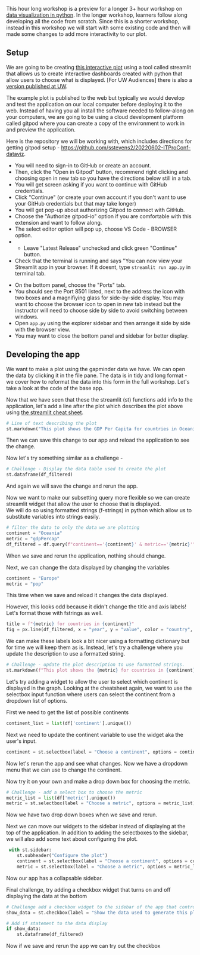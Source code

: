 This hour long workshop is a preview for a longer 3+ hour workshop on [data visualization in python](https://carpentries-incubator.github.io/python-interactive-data-visualizations/).  In the longer workshop, learners
follow along developing all the code from scratch.  Since this is a shorter workshop, instead in this workshop we will start 
with some existing code and then will made some changes to add more interactivity to our plot.

## Setup 
We are going to be creating [this interactive plot](https://sstevens2-interact-with-gapminder-data-app-app-zc78i8.streamlit.app/)
using a tool called streamlit that allows us to create interactive dashboards created with python that allow users to choose what is displayed. [For UW Audiences] there is also a [version published at UW](https://data-viz.it.wisc.edu/test-streamlit-app/).

The example plot is published to the web but typically we would develop and test the application on our local 
computer before deploying it to the web.
Instead of having you all install the software needed to follow-along on your computers, 
we are going to be using a cloud development platform called gitpod where you can create 
a copy of the environment to work in and preview the application.

Here is the repository we will be working with, which includes directions for getting gitpod setup - 
<https://github.com/sstevens2/20220602-ITProConf-dataviz>.

- You will need to sign-in to GitHub or create an account.
- Then, click the "Open in Gitpod" button, recommend right clicking and choosing open in new tab so you have the directions below still in a tab.
- You will get screen asking if you want to continue with GitHub credentials.
- Click "Continue" (or create your own account if you don't want to use your GitHub credentials but that may take longer)
- You will get pop-up about authorizing Gitpod to connect with GitHub.
- Choose the "Authorize gitpod-io" option if you are comfortable with this extension and want to follow along.
- The select editor option will pop up, choose VS Code - BROWSER option.
- - Leave "Latest Release" unchecked and click green "Continue" button.
- Check that the terminal is running and says "You can now view your Streamlit app in your browser.  If it doesnt,  type `streamlit run app.py` in terminal tab.
<!--- Changed? - On the left-hand side click the "Remote Explorer" option, looks like a computer monitor with a circle containing >< in the lower right of the icon. -->
- On the bottom panel, choose the "Ports" tab.
- You should see the Port 8501 listed, next to the address the icon with two boxes and a magnifiying glass for side-by-side display. You may want to choose the browser icon to open in new tab instead but the instructor will need to choose side by side to avoid switching between windows.
- Open `app.py` using the explorer sidebar and then arrange it side by side with the browser view.
- You may want to close the bottom panel and sidebar for better display.

## Developing the app

We want to make a plot using the gapminder data we have.
We can open the data by clicking it in the file pane.
The data is in tidy and long format - we cover how to reformat the data into this form in the full workshop.
Let's take a look at the code of the base app.
<!--- ADD IN MORE ABOUT WHAT EACH LINE DOES HERE FOR FULL DESCRIPTION -->

Now that we have seen that these the streamlit (st) functions add info to the application, 
let's add a line after the plot which describes the plot above using [the streamlit cheat sheet](https://docs.streamlit.io/library/api-reference).

```python
# Line of text describing the plot 
st.markdown("This plot shows the GDP Per Capita for countries in Oceania.")
```

Then we can save this change to our app and reload the application to see the change.

Now let's try something similar as a challenge - 
```python
# Challenge - Display the data table used to create the plot
st.dataframe(df_filtered)
```

And again we will save the change and rerun the app.

<!--- CHECKPOINT: app2 VERSION complete here -->

Now we want to make our subsetting query more flexible so we can create streamlit 
widget that allow the user to choose that is displayed.  
We will do so using formatted strings (f-strings) in python which allow us to substitute variables into strings easily.

```python
# filter the data to only the data we are plotting
continent = "Oceania"
metric = "gdpPercap"
df_filtered = df.query(f"continent=='{continent}' & metric=='{metric}'")
```

When we save and rerun the application, nothing should change.

Next, we can change the data displayed by changing the variables

```python
continent = "Europe"
metric = "pop"
```

This time when we save and reload it changes the data displayed.

However, this looks odd because it didn't change the title and axis labels!
Let's format those with fstrings as well.

```python
title = f"{metric} for countries in {continent}"
fig = px.line(df_filtered, x = "year", y = "value", color = "country", title = title, labels={"value": f"{metric}"})
```

We can make these labels look a bit nicer using a formatting dictionary but for time we will keep them as is.
Instead, let's try a challenge where you update the description to use a formatted string.

```python
# Challenge - update the plot description to use formatted strings.
st.markdown(f"This plot shows the {metric} for countries in {continent}.")
```

Let's try adding a widget to allow the user to select which continent is displayed in the graph.
Looking at the cheatsheet again, we want to use the selectbox input function where users can 
select the continent from a dropdown list of options.

First we need to get the list of possible continents

```python
continent_list = list(df['continent'].unique())
```

Next we need to update the continent variable to use the widget aka the user's input.

```python
continent = st.selectbox(label = "Choose a continent", options = continent_list)
```

Now let's rerun the app and see what changes. 
Now we have a dropdown menu that we can use to change the continent.

Now try it on your own and make a drop down box for choosing the metric.

```python
# Challenge - add a select box to choose the metric
metric_list = list(df['metric'].unique())
metric = st.selectbox(label = "Choose a metric", options = metric_list)
```
Now we have two drop down boxes when we save and rerun.

<!--- CHECKPOINT: app3 VERSION complete here -->

Next we can move our widgets to the sidebar instead of displaying at the top of the application.
In addition to adding the selectboxes to the sidebar, we will also add some text about configuring the plot.

```python
 with st.sidebar:
    st.subheader("Configure the plot")
    continent = st.selectbox(label = "Choose a continent", options = continent_list)
    metric = st.selectbox(label = "Choose a metric", options = metric_list)
```

Now our app has a collapsable sidebar.

Final challenge, try adding a checkbox widget that turns on and off displaying the data at the bottom

```python
# Challenge add a checkbox widget to the sidebar of the app that controls if the data table displays or not.
show_data = st.checkbox(label = "Show the data used to generate this plot", value = False)
```

```python
# Add if statement to the data display
if show_data:
    st.dataframe(df_filtered)
```

Now if we save and rerun the app we can try out the checkbox

<!--- app4 VERSION complete here -- >

There are many more additions we can make to this dashboard - fixing the labels, creating sliders so the 
user can zoom change the years displayed, adding an option for the users to search and add or remove specific 
countries.  We will also want to deploy the application so that others can view it online, remember we have 
been previewing it in our cloud development environment but it isn't deployed for others. Come to the full 
workshop to learn more! - We usually run this workshop during the Fall semester as a mini-workshop - https://datascience.wisc.edu/training-resources/
You can see the final version of the application - ,https://share.streamlit.io/sstevens2/interact-with-gapminder-data-app/main/app.py. 
deployed online for other's to use with streamlit.io.
Note: you can also publish streamlit apps on Posit Connect hosted by DoIT's RCI group.

